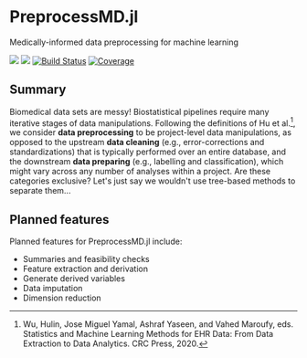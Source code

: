 # PreprocessMD.jl

Medically-informed data preprocessing for machine learning


[![](https://img.shields.io/badge/docs-stable-blue.svg)](https://docs.bcbi.brown.edu/PreprocessMD.jl/stable/)
[![](https://img.shields.io/badge/docs-development-blue.svg)](https://docs.bcbi.brown.edu/PreprocessMD.jl/dev/)
[![Build Status](https://github.com/AshlinHarris/PreprocessMD.jl/actions/workflows/ci.yml/badge.svg)](https://github.com/bcbi/PreprocessMD.jl/actions/workflows/ci.yml)
[![Coverage](https://codecov.io/gh/AshlinHarris/PreprocessMD.jl/branch/main/graph/badge.svg)](https://codecov.io/gh/bcbi/PreprocessMD.jl)

## Summary

Biomedical data sets are messy! 
Biostatistical pipelines require many iterative stages of data manipulations.
Following the definitions of Hu et al.[^cite], we consider **data preprocessing** to be project-level data manipulations,
as opposed to the upstream **data cleaning** (e.g., error-corrections and standardizations) that is typically performed over an entire database,
and the downstream **data preparing** (e.g., labelling and classification), which might vary across any number of analyses within a project.
Are these categories exclusive?
Let's just say we wouldn't use tree-based methods to separate them...

[^cite]: Wu, Hulin, Jose Miguel Yamal, Ashraf Yaseen, and Vahed Maroufy, eds. Statistics and Machine Learning Methods for EHR Data: From Data Extraction to Data Analytics. CRC Press, 2020.

## Planned features

Planned features for PreprocessMD.jl include:
* Summaries and feasibility checks
* Feature extraction and derivation
* Generate derived variables
* Data imputation
* Dimension reduction

<!--
Draft text

, and sources of bias can't always be known without clinical experience.

using medical codes to cluster the data so we get smaller, more efficient DataFrames with less class imbalance.

-->
